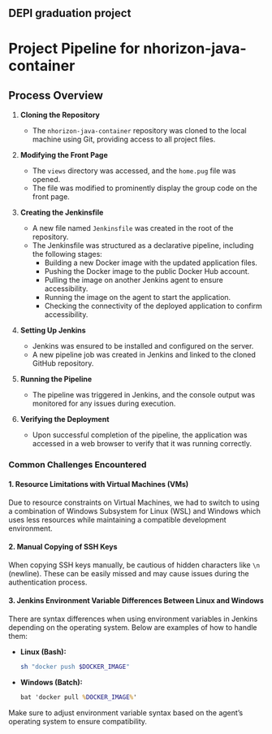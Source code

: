 ## DEPI graduation project
# Project Pipeline for nhorizon-java-container

## Process Overview

1. **Cloning the Repository**
   - The `nhorizon-java-container` repository was cloned to the local machine using Git, providing access to all project files.

2. **Modifying the Front Page**
   - The `views` directory was accessed, and the `home.pug` file was opened.
   - The file was modified to prominently display the group code on the front page.

3. **Creating the Jenkinsfile**
   - A new file named `Jenkinsfile` was created in the root of the repository.
   - The Jenkinsfile was structured as a declarative pipeline, including the following stages:
     - Building a new Docker image with the updated application files.
     - Pushing the Docker image to the public Docker Hub account.
     - Pulling the image on another Jenkins agent to ensure accessibility.
     - Running the image on the agent to start the application.
     - Checking the connectivity of the deployed application to confirm accessibility.

4. **Setting Up Jenkins**
   - Jenkins was ensured to be installed and configured on the server.
   - A new pipeline job was created in Jenkins and linked to the cloned GitHub repository.

5. **Running the Pipeline**
   - The pipeline was triggered in Jenkins, and the console output was monitored for any issues during execution.

6. **Verifying the Deployment**
   - Upon successful completion of the pipeline, the application was accessed in a web browser to verify that it was running correctly.

### Common Challenges Encountered

#### 1. **Resource Limitations with Virtual Machines (VMs)**
   Due to resource constraints on Virtual Machines, we had to switch to using a combination of Windows
    Subsystem for Linux (WSL) and Windows which uses less resources while maintaining a compatible development environment.

#### 2. **Manual Copying of SSH Keys**
   When copying SSH keys manually, be cautious of hidden characters like `\n` (newline). 
   These can be easily missed and may cause issues during the authentication process.

#### 3. **Jenkins Environment Variable Differences Between Linux and Windows**
   There are syntax differences when using environment variables in Jenkins depending on the operating system. 
   Below are examples of how to handle them:

   - **Linux (Bash):**
     ```bash
     sh "docker push $DOCKER_IMAGE"
     ```

   - **Windows (Batch):**
     ```bat
     bat 'docker pull %DOCKER_IMAGE%'
     ```

   Make sure to adjust environment variable syntax based on the agent’s operating system to ensure compatibility.
